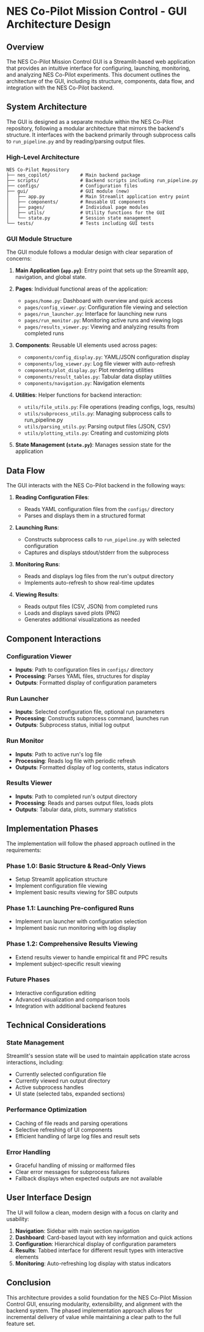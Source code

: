 # NES Co-Pilot Mission Control - GUI Architecture Design

## Overview

The NES Co-Pilot Mission Control GUI is a Streamlit-based web application that provides an intuitive interface for configuring, launching, monitoring, and analyzing NES Co-Pilot experiments. This document outlines the architecture of the GUI, including its structure, components, data flow, and integration with the NES Co-Pilot backend.

## System Architecture

The GUI is designed as a separate module within the NES Co-Pilot repository, following a modular architecture that mirrors the backend's structure. It interfaces with the backend primarily through subprocess calls to `run_pipeline.py` and by reading/parsing output files.

### High-Level Architecture

```
NES Co-Pilot Repository
├── nes_copilot/           # Main backend package
├── scripts/               # Backend scripts including run_pipeline.py
├── configs/               # Configuration files
├── gui/                   # GUI module (new)
│   ├── app.py             # Main Streamlit application entry point
│   ├── components/        # Reusable UI components
│   ├── pages/             # Individual page modules
│   ├── utils/             # Utility functions for the GUI
│   └── state.py           # Session state management
└── tests/                 # Tests including GUI tests
```

### GUI Module Structure

The GUI module follows a modular design with clear separation of concerns:

1. **Main Application (`app.py`)**: Entry point that sets up the Streamlit app, navigation, and global state.

2. **Pages**: Individual functional areas of the application:
   - `pages/home.py`: Dashboard with overview and quick access
   - `pages/config_viewer.py`: Configuration file viewing and selection
   - `pages/run_launcher.py`: Interface for launching new runs
   - `pages/run_monitor.py`: Monitoring active runs and viewing logs
   - `pages/results_viewer.py`: Viewing and analyzing results from completed runs

3. **Components**: Reusable UI elements used across pages:
   - `components/config_display.py`: YAML/JSON configuration display
   - `components/log_viewer.py`: Log file viewer with auto-refresh
   - `components/plot_display.py`: Plot rendering utilities
   - `components/result_tables.py`: Tabular data display utilities
   - `components/navigation.py`: Navigation elements

4. **Utilities**: Helper functions for backend interaction:
   - `utils/file_utils.py`: File operations (reading configs, logs, results)
   - `utils/subprocess_utils.py`: Managing subprocess calls to run_pipeline.py
   - `utils/parsing_utils.py`: Parsing output files (JSON, CSV)
   - `utils/plotting_utils.py`: Creating and customizing plots

5. **State Management (`state.py`)**: Manages session state for the application

## Data Flow

The GUI interacts with the NES Co-Pilot backend in the following ways:

1. **Reading Configuration Files**:
   - Reads YAML configuration files from the `configs/` directory
   - Parses and displays them in a structured format

2. **Launching Runs**:
   - Constructs subprocess calls to `run_pipeline.py` with selected configuration
   - Captures and displays stdout/stderr from the subprocess

3. **Monitoring Runs**:
   - Reads and displays log files from the run's output directory
   - Implements auto-refresh to show real-time updates

4. **Viewing Results**:
   - Reads output files (CSV, JSON) from completed runs
   - Loads and displays saved plots (PNG)
   - Generates additional visualizations as needed

## Component Interactions

### Configuration Viewer
- **Inputs**: Path to configuration files in `configs/` directory
- **Processing**: Parses YAML files, structures for display
- **Outputs**: Formatted display of configuration parameters

### Run Launcher
- **Inputs**: Selected configuration file, optional run parameters
- **Processing**: Constructs subprocess command, launches run
- **Outputs**: Subprocess status, initial log output

### Run Monitor
- **Inputs**: Path to active run's log file
- **Processing**: Reads log file with periodic refresh
- **Outputs**: Formatted display of log contents, status indicators

### Results Viewer
- **Inputs**: Path to completed run's output directory
- **Processing**: Reads and parses output files, loads plots
- **Outputs**: Tabular data, plots, summary statistics

## Implementation Phases

The implementation will follow the phased approach outlined in the requirements:

### Phase 1.0: Basic Structure & Read-Only Views
- Setup Streamlit application structure
- Implement configuration file viewing
- Implement basic results viewing for SBC outputs

### Phase 1.1: Launching Pre-configured Runs
- Implement run launcher with configuration selection
- Implement basic run monitoring with log display

### Phase 1.2: Comprehensive Results Viewing
- Extend results viewer to handle empirical fit and PPC results
- Implement subject-specific result viewing

### Future Phases
- Interactive configuration editing
- Advanced visualization and comparison tools
- Integration with additional backend features

## Technical Considerations

### State Management
Streamlit's session state will be used to maintain application state across interactions, including:
- Currently selected configuration file
- Currently viewed run output directory
- Active subprocess handles
- UI state (selected tabs, expanded sections)

### Performance Optimization
- Caching of file reads and parsing operations
- Selective refreshing of UI components
- Efficient handling of large log files and result sets

### Error Handling
- Graceful handling of missing or malformed files
- Clear error messages for subprocess failures
- Fallback displays when expected outputs are not available

## User Interface Design

The UI will follow a clean, modern design with a focus on clarity and usability:

1. **Navigation**: Sidebar with main section navigation
2. **Dashboard**: Card-based layout with key information and quick actions
3. **Configuration**: Hierarchical display of configuration parameters
4. **Results**: Tabbed interface for different result types with interactive elements
5. **Monitoring**: Auto-refreshing log display with status indicators

## Conclusion

This architecture provides a solid foundation for the NES Co-Pilot Mission Control GUI, ensuring modularity, extensibility, and alignment with the backend system. The phased implementation approach allows for incremental delivery of value while maintaining a clear path to the full feature set.
